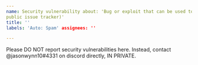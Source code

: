 ```yaml
---
name: Security vulnerability about: 'Bug or exploit that can be used to attack servers (hint: don\'t report it on a
public issue tracker)'
title: ''
labels: 'Auto: Spam' assignees: ''

---
```


Please DO NOT report security vulnerabilities here. Instead, contact @jasonwynn10#4331 on discord directly, IN PRIVATE.